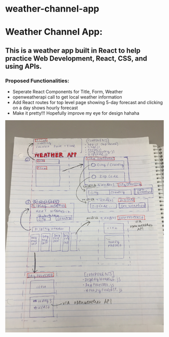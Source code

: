 # weather-channel-app

  <h1> Weather Channel App: </h1>
  <h2> This is a weather app built in React to help practice Web Development, React, CSS, and using APIs. </h2>
  <h3> Proposed Functionalities: </h3>
<ul>
  <li>Seperate React Components for Title, Form, Weather</li>
  <li>openweatherapi call to get local weather information</li>
  <li>Add React routes for top level page showing 5-day forecast and clicking on a day shows hourly forecast</li>
  <li>Make it pretty!!! Hopefully improve my eye for design hahaha</li>
</ul>

<img src="roadmap.JPG" alt="Roadmap for Weather Project">
